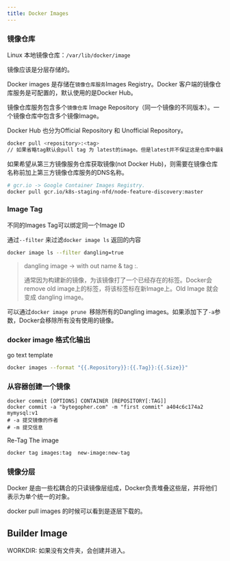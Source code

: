 ```yaml
---
title: Docker Images
---
```








### 镜像仓库	

Linux 本地镜像仓库：`/var/lib/docker/image`

镜像应该是分层存储的。

Docker images 是存储在`镜像仓库服务`Images Registry。Docker 客户端的镜像仓库服务是可配置的，默认使用的是Docker Hub。

镜像仓库服务包含多个`镜像仓库` Image Repository（同一个镜像的不同版本）。一个镜像仓库中包含多个镜像Image。

 Docker Hub 也分为Official Repository 和 Unofficial Repository。

```sh
docker pull <repository>:<tag>
// 如果省略tag默认会pull tag 为 latest的image。但是latest并不保证这是仓库中最新的镜像。
```



如果希望从第三方镜像服务仓库获取镜像(not Docker Hub)，则需要在镜像仓库名称前加上第三方镜像仓库服务的DNS名称。

```sh
# gcr.io -> Google Container Images Registry.
docker pull gcr.io/k8s-staging-nfd/node-feature-discovery:master
```



### Image Tag	

不同的Images Tag可以绑定同一个Image ID

通过`--filter` 来过滤`docker image ls` 返回的内容

```sh
docker image ls --filter dangling=true
```

> dangling image -> with out name & tag <none>:<none>.
>
> 通常因为构建新的镜像，为该镜像打了一个已经存在的标签。Docker会remove old image上的标签，将该标签标在新Image上。Old Image 就会变成 dangling image。

可以通过`docker image prune `移除所有的Dangling images。如果添加下了`-a`参数，Docker会移除所有没有使用的镜像。

### docker image 格式化输出

go text template

```sh
docker images --format "{{.Repository}}:{{.Tag}}:{{.Size}}"
```







### 从容器创建一个镜像

````shell
docker commit [OPTIONS] CONTAINER [REPOSITORY[:TAG]]
docker commit -a "bytegopher.com" -m "first commit" a404c6c174a2  mymysql:v1
# -a 提交镜像的作者
# -m 提交信息
````



Re-Tag The image

```sh
docker tag images:tag  new-image:new-tag
```



### 镜像分层

Docker 是由一些松耦合的只读镜像层组成，Docker负责堆叠这些层，并将他们表示为单个统一的对象。

docker pull images 的时候可以看到是逐层下载的。







## Builder Image

WORKDIR: 如果没有文件夹，会创建并进入。
